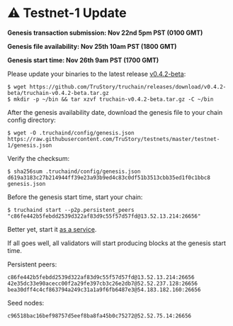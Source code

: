 # ⚠️ Testnet-1 Update

**Genesis transaction submission: Nov 22nd 5pm PST (0100 GMT)**

**Genesis file availability:      Nov 25th 10am PST (1800 GMT)**

**Genesis start time:             Nov 26th 9am PST (1700 GMT)**


Please update your binaries to the latest release [v0.4.2-beta](https://github.com/TruStory/truchain/releases/tag/v0.4.2-beta):
```
$ wget https://github.com/TruStory/truchain/releases/download/v0.4.2-beta/truchain-v0.4.2-beta.tar.gz
$ mkdir -p ~/bin && tar xzvf truchain-v0.4.2-beta.tar.gz -C ~/bin
```

After the genesis availability date, download the genesis file to your chain config directory:
```
$ wget -O .truchaind/config/genesis.json https://raw.githubusercontent.com/TruStory/testnets/master/testnet-1/genesis.json
```

Verify the checksum:
```
$ sha256sum .truchaind/config/genesis.json
d619a3183c27b214944ff39e23a93b9ed4c83c0df51b3513cbb35ed1f0c1bbc8 genesis.json
```

Before the genesis start time, start your chain:
```
$ truchaind start --p2p.persistent_peers "c86fe442b5febdd2539d322af83d9c55f57d57fd@13.52.13.214:26656"
```
Better yet, start it [as a service](https://github.com/TruStory/testnets/blob/master/linux.md#make-a-system-service-optional).

If all goes well, all validators will start producing blocks at the genesis start time.

Persistent peers:
```
c86fe442b5febdd2539d322af83d9c55f57d57fd@13.52.13.214:26656
42e35dc33e90acecc00f2a29fe397cb3c26e2db7@52.52.237.128:26656
bea30dff4c4cf863794a249c31a1a9f6fb6487e3@54.183.182.160:26656
```

Seed nodes:
```
c96518bac16bef98757d5eef8ba8fa45b0c75272@52.52.75.14:26656
```
